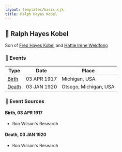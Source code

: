 ```yaml
---
layout: templates/basic.njk
title: Ralph Hayes Kobel
---
```

## 🔵 Ralph Hayes Kobel

Son of [Fred Hayes Kobel](/people/1/1672312) and [Hattie Irene Weldfong](/people/5/59131944)

### 📆 Events

Type | Date | Place
------ | ------ | ------
[Birth](#event-0) | 03 APR 1917 | Michigan, USA
[Death](#event-1) | 03 JAN 1920 | Otsego, Michigan, USA

### 📰 Event Sources

#### <a id="event-0"></a> Birth, 03 APR 1917
* Ron Wilson's Research

#### <a id="event-1"></a> Death, 03 JAN 1920
* Ron Wilson's Research